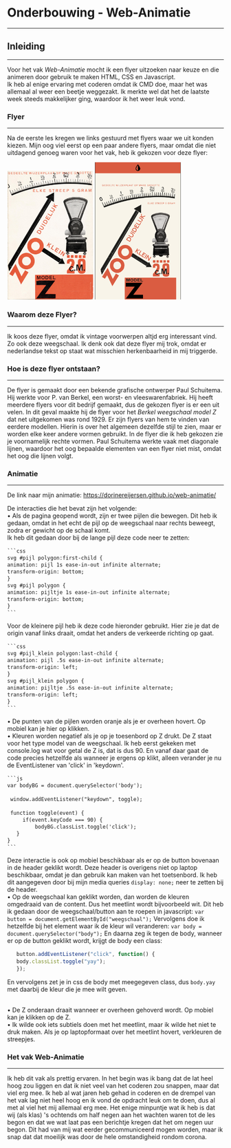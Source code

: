 # Onderbouwing - Web-Animatie
---

## Inleiding
---
Voor het vak *Web-Animatie* mocht ik een flyer uitzoeken naar keuze en die animeren door gebruik te maken HTML, CSS en Javascript. <br>
Ik heb al enige ervaring met coderen omdat ik CMD doe, maar het was allemaal al weer een beetje weggezakt. Ik merkte wel dat het de laatste week steeds makkelijker ging, waardoor ik het weer leuk vond.

### Flyer
---
Na de eerste les kregen we links gestuurd met flyers waar we uit konden kiezen. Mijn oog viel eerst op een paar andere flyers, maar omdat die niet uitdagend genoeg waren voor het vak, heb ik gekozen voor deze flyer:

<img src="images/plaatje.jpg" width="200"></img>
<img src="images/MobielFormaat.png" width="200"></img>

### Waarom deze Flyer?
---
Ik koos deze flyer, omdat ik vintage voorwerpen altjd erg interessant vind. Zo ook deze weegschaal. Ik denk ook dat deze flyer mij trok, omdat er nederlandse tekst op staat wat misschien herkenbaarheid in mij triggerde.

### Hoe is deze flyer ontstaan?
---
De flyer is gemaakt door een bekende grafische ontwerper Paul Schuitema. Hij werkte voor P. van Berkel, een worst- en vleeswarenfabriek. 
Hij heeft meerdere flyers voor dit bedrijf gemaakt, dus de gekozen flyer is er een uit velen. In dit geval maakte hij de flyer voor het *Berkel weegschaal model Z* dat net uitgekomen was rond 1929.
Er zijn flyers van hem te vinden van eerdere modellen. Hierin is over het algemeen dezelfde stijl te zien, maar er worden elke keer andere vormen gebruikt. In de flyer die ik heb gekozen zie je voornamelijk rechte vormen.
Paul Schuitema werkte vaak met diagonale lijnen, waardoor het oog bepaalde elementen van een flyer niet mist, omdat het oog die lijnen volgt.

### Animatie
---
De link naar mijn animatie: https://dorinereijersen.github.io/web-animatie/

De interacties die het bevat zijn het volgende:<br>
 • Als de pagina geopend wordt, zijn er twee pijlen die bewegen. Dit heb ik gedaan, omdat in het echt de pijl op de weegschaal naar rechts beweegt, zodra er gewicht op de schaal komt. <br>
 Ik heb dit gedaan door bij de lange pijl deze code neer te zetten:
    
    ```css
    svg #pijl polygon:first-child {
    animation: pijl 1s ease-in-out infinite alternate;
    transform-origin: bottom;
    }
    svg #pijl polygon {
    animation: pijltje 1s ease-in-out infinite alternate;
    transform-origin: bottom;
    }
    ```
    
Voor de kleinere pijl heb ik deze code hieronder gebruikt. Hier zie je dat de origin vanaf links draait, omdat het anders de verkeerde richting op gaat.

    ```css
    svg #pijl_klein polygon:last-child {
    animation: pijl .5s ease-in-out infinite alternate;
    transform-origin: left;
    }
    svg #pijl_klein polygon {
    animation: pijltje .5s ease-in-out infinite alternate;
    transform-origin: left;
    }
    ```

• De punten van de pijlen worden oranje als je er overheen hovert. Op mobiel kan je hier op klikken. <br>
• Kleuren worden negatief als je op je toesenbord op Z drukt. De Z staat voor het type model van de weegschaal. 
Ik heb eerst gekeken met console.log wat voor getal de Z is, dat is dus 90. En vanaf daar gaat de code precies hetzelfde als wanneer je ergens op klikt, alleen verander je nu de EventListener van 'click' in 'keydown'.
    
    ```js
    var bodyBG = document.querySelector('body');

     window.addEventListener("keydown", toggle);

     function toggle(event) {
         if(event.keyCode === 90) {
             bodyBG.classList.toggle('click');
       }
    }
    ```
Deze interactie is ook op mobiel beschikbaar als er op de button bovenaan in de header geklikt wordt. Deze header is overigens niet op laptop beschikbaar, omdat je dan gebruik kan maken van het toetsenbord. Ik heb dit aangegeven door bij mijn media queries ```display: none;``` neer te zetten bij de header.<br>
• Op de weegschaal kan geklikt worden, dan worden de kleuren omgedraaid van de content. Dus het meetlint wordt bijvoorbeeld wit. 
Dit heb ik gedaan door de weegschaal/button aan te roepen in javascript: ```var button = document.getElementById("weegschaal");```
Vervolgens doe ik hetzelfde bij het element waar ik de kleur wil veranderen: ```var body = document.querySelector("body");```
En daarna zeg ik tegen de body, wanneer er op de button geklikt wordt, krijgt de body een class: 
 ```js
    button.addEventListener("click", function() {
    body.classList.toggle("yay");
    });
 ```
 En vervolgens zet je in css de body met meegegeven class, dus  ```body.yay ``` met daarbij de kleur die je mee wilt geven.

<br>
• De Z onderaan draait wanneer er overheen gehoverd wordt. Op mobiel kan je klikken op de Z.<br>
• Ik wilde ook iets subtiels doen met het meetlint, maar ik wilde het niet te druk maken. 
Als je op laptopformaat over het meetlint hovert, verkleuren de streepjes.
    
### Het vak Web-Animatie 
---
Ik heb dit vak als prettig ervaren. In het begin was ik bang dat de lat heel hoog zou liggen en dat ik niet veel van het coderen zou snappen, maar dat viel erg mee. Ik heb  al wat jaren heb gehad in coderen en de drempel van het vak lag niet heel hoog en ik vond de opdracht leuk om te doen, dus al met al viel het mij allemaal erg mee.
Het enige minpuntje wat ik heb is dat wij (als klas) 's ochtends om half negen aan het wachten waren tot de les begon en dat we wat laat pas een berichtje kregen dat het om negen uur begon. Dit had van mij wat eerder gecommuniceerd mogen worden, maar ik snap dat dat moeilijk was door de hele omstandigheid rondom corona.
